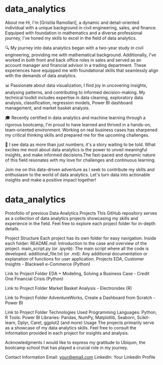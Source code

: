  # data_analytics 
 About me 
Hi, I'm [Gristila Ramollari], a dynamic and detail-oriented individual with a unique background in civil engineering, sales, and finance. Eqquiped with   foundation in mathematics and a diverse professional journey, I've honed my skills to excel in the field of data analytics.

🔍 My journey into data analytics began with a two-year study in civil engineering, providing me with mathematical background. Additionally, I've worked in both front and back office roles in sales and served as an account manager and financial advisor in a trading department. These experiences have equipped me with foundational skills that seamlessly align with the demands of data analytics.

📊 Passionate about data visualization, I find joy in uncovering insights, analysing patterns, and contributing to informed decision-making. My technical toolkit includes expertise in data cleaning, exploratory data analysis, classification, regression models, Power BI dashboard management, and market basket analysis.

🎓 Recently certified in data analytics and machine learning through a rigorous bootcamp, I'm proud to have learned and thrived in a hands-on, team-oriented environment. Working on real business cases has sharpened my critical thinking skills and prepared me for the upcoming challenges. 

🚀 I see data as more than just numbers; it's a story waiting to be told. What excites me most about data analytics is the power to unveil meaningful insights, and make informed decisions.The fast-paced and dynamic nature of this field resonates with my love for challenges and continuous learning.

Join me on this data-driven adventure as I seek to contribute my skills and enthusiasm to the world of data analytics. Let's turn data into actionable insights and make a positive impact together! 

# data_analytics 
Protofolio of previous Data Analytics Projects 
This GitHub repository serves as a collection of data analytics projects showcasing my skills and experience in the field. Feel free to explore each project folder for in-depth details.

Project Structure
Each project has its own folder for easy navigation.
Inside each folder:
README.md: Introduction to the case and overview of the project.
main_script.py (or .ipynb): The main script where all the code is developed.
additional_file.txt (or .md): Any additional documentation or explanation of functions for user application.
Projects
EDA, Customer Insights - Blackwell e-Commerce (Python)

Link to Project Folder
EDA + Modeling, Solving a Business Case - Credit One Financial Crisis (Python)

Link to Project Folder
Market Basket Analysis - Electronidex (R)

Link to Project Folder
AdventureWorks, Create a Dashboard from Scratch - Power BI

Link to Project Folder
Technologies Used
Programming Languages: Python, R
Tools: Power BI
Libraries: Pandas, NumPy, Matplotlib, Seaborn, Scikit-learn, Dplyr, Caret, ggplot2 (and more)
Usage
The projects primarily serve as a showcase of my data analytics skills. Feel free to consult the information provided in each project for insights and analysis.

Acknowledgments
I would like to express my gratitude to Ubiqum, the bootcamp school that has played a crucial role in my journey.

Contact Information
Email: your@email.com
LinkedIn: Your LinkedIn Profile


#

